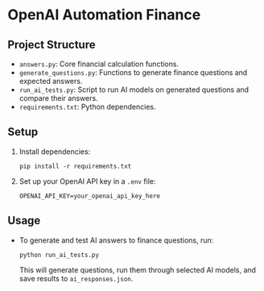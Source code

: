 # OpenAI Automation Finance

## Project Structure

- `answers.py`: Core financial calculation functions.
- `generate_questions.py`: Functions to generate finance questions and expected answers.
- `run_ai_tests.py`: Script to run AI models on generated questions and compare their answers.
- `requirements.txt`: Python dependencies.

## Setup

1. Install dependencies:

   ```
   pip install -r requirements.txt
   ```

2. Set up your OpenAI API key in a `.env` file:
   ```
   OPENAI_API_KEY=your_openai_api_key_here
   ```

## Usage

- To generate and test AI answers to finance questions, run:
  ```
  python run_ai_tests.py
  ```
  This will generate questions, run them through selected AI models, and save results to `ai_responses.json`.
